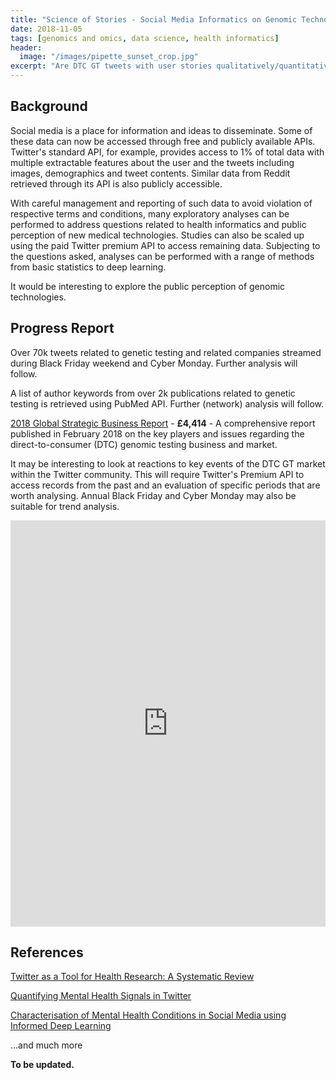 ```yaml
---
title: "Science of Stories - Social Media Informatics on Genomic Technologies"
date: 2018-11-05
tags: [genomics and omics, data science, health informatics]
header:
  image: "/images/pipette_sunset_crop.jpg"
excerpt: "Are DTC GT tweets with user stories qualitatively/quantitatively different from other DTC tweets?"
---
```

## Background
Social media is a place for information and ideas to disseminate. Some of these data can now be accessed through free and publicly available APIs. Twitter's standard API, for example, provides access to 1% of total data with multiple extractable features about the user and the tweets including images, demographics and tweet contents. Similar data from Reddit retrieved through its API is also publicly accessible.

With careful management and reporting of such data to avoid violation of respective terms and conditions, many exploratory analyses can be performed to address questions related to health informatics and public perception of new medical technologies. Studies can also be scaled up using the paid Twitter premium API to access remaining data. Subjecting to the questions asked, analyses can be performed with a range of methods from basic statistics to deep learning.

It would be interesting to explore the public perception of genomic technologies.

## Progress Report
Over 70k tweets related to genetic testing and related companies streamed during Black Friday weekend and Cyber Monday. Further analysis will follow.

A list of author keywords from over 2k publications related to genetic testing is retrieved using PubMed API. Further (network) analysis will follow.

[2018 Global Strategic Business Report](https://www.researchandmarkets.com/research/f6nn4d/directtoconsumer?w=5) - **£4,414** - A comprehensive report published in February 2018 on the key players and issues regarding the direct-to-consumer (DTC) genomic testing business and market.

It may be interesting to look at reactions to key events of the DTC GT market within the Twitter community. This will require Twitter's Premium API to access records from the past and an evaluation of specific periods that are worth analysing. Annual Black Friday and Cyber Monday may also be suitable for trend analysis.

<iframe src='https://cdn.knightlab.com/libs/timeline3/latest/embed/index.html?source=1C-HDtmA4DP-NZ0tKs0guEUT6CbnG6m-NSwk7fOWci-I&font=Default&lang=en&initial_zoom=1&height=650' width='100%' height='650' webkitallowfullscreen mozallowfullscreen allowfullscreen frameborder='0'></iframe>

## References
[Twitter as a Tool for Health Research: A Systematic Review](https://www.ncbi.nlm.nih.gov/pmc/articles/PMC5308155/)

[Quantifying Mental Health Signals in Twitter](https://www.cs.jhu.edu/~mdredze/publications/2014_acl_mental_health.pdf)

[Characterisation of Mental Health Conditions in Social Media using Informed Deep Learning](https://www.nature.com/articles/srep45141)

...and much more

**To be updated.**
